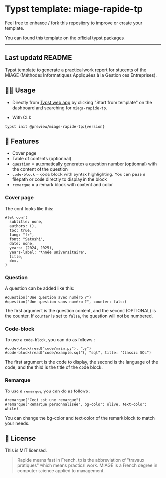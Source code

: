 # Typst template: miage-rapide-tp

Feel free to enhance / fork this repository to improve or create your template. 

You can found this template on the [official typst packages](https://typst.app/universe/package/miage-rapide-tp).

---

## Last updatd README
Typst template to generate a practical work report for students of the MIAGE (Méthodes Informatiques Appliquées à la Gestion des Entreprises).

## 🧑‍💻 Usage

- Directly from [Typst web app](https://typst.app/) by clicking "Start from template" on the dashboard and searching for `miage-rapide-tp`.

- With CLI:

```
typst init @preview/miage-rapide-tp:{version}
```

## 🚀 Features

- Cover page
- Table of contents (optionnal)
- `question` = automatically generates a question number (optionnal) with the content of the question
- `code-block` = code block with syntax highlighting. You can pass a filepath or code directly to display in the block
- `remarque` = a remark block with content and color

### Cover page

The conf looks like this:

```typ
#let conf(
  subtitle: none,
  authors: (),
  toc: true,
  lang: "fr",
  font: "Satoshi",
  date: none,
  years: (2024, 2025),
  years-label: "Année universitaire",
  title,
  doc,
)
```

### Question

A question can be added like this:

```typ
#question("Une question avec numéro ?")
#question("Une question sans numéro ?", counter: false)
```

The first argument is the question content, and the second (OPTIONAL) is the counter. If `counter` is set to `false`, the question will not be numbered.

### Code-block

To use a `code-block`, you can do as follows :

```typ
#code-block(read("code/main.py"), "py")
#code-block(read("code/example.sql"), "sql", title: "Classic SQL")
```

The first argument is the code to display, the second is the language of the code, and the third is the title of the code block.

### Remarque

To use a `remarque`, you can do as follows :

```typ
#remarque("Ceci est une remarque")
#remarque("Remarque personnalisée", bg-color: olive, text-color: white)
```

You can change the bg-color and text-color of the remark block to match your needs.

## 📝 License

This is MIT licensed.

> Rapide means fast in French. tp is the abbreviation of "travaux pratiques" which means practical work. MIAGE is a French degree in computer science applied to management.
